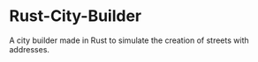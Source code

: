 # Rust-City-Builder
A city builder made in Rust to simulate the creation of streets with addresses.
